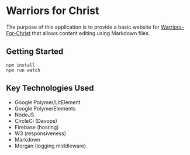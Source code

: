 # Warriors for Christ
The purpose of this application is to provide a basic website for <a href="https://www.warriors-for-christ.com">Warriors-For-Christ</a> that allows content editing using Markdown files.

## Getting Started
```
npm install
npm run watch
```

## Key Technologies Used
* Google Polymer/LitElement
* Google PolymerElements
* NodeJS
* CircleCi (Devops)
* Firebase (hosting)
* W3 (responsiveness)
* Markdown
* Morgan (logging middleware)
